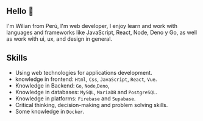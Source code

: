 ## Hello 👋

I'm Wilian from Perú, I'm web developer, I enjoy learn and work with languages and frameworks like JavaScript, React, Node, Deno y Go, as well as work with ui, ux, and design in general.

## Skills

* Using web technologies for applications development. 
* knowledge in frontend: `Html`, `Css`, `JavaScript`, `React`, `Vue`.
* Knowledge in Backend: `Go`, `Node`,`Deno`,
* Knowledge in databases: `MySQL`, `MariaDB` and `PostgreSQL`.
* Knowledge in platforms: `Firebase` and `Supabase`.
* Critical thinking, decision-making and problem solving skills.
* Some knowledge in `Docker`.
